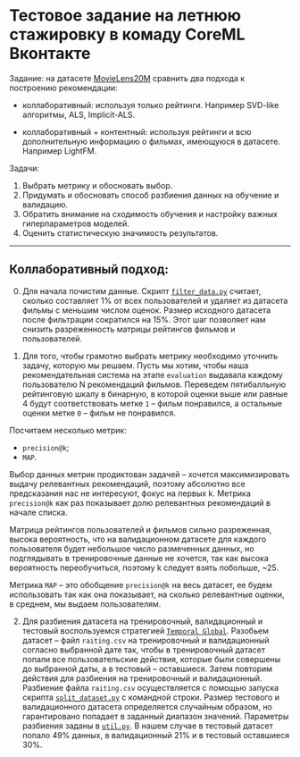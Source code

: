 # Тестовое задание на летнюю стажировку в комаду CoreML Вконтакте


Задание: на датасете [MovieLens20M](https://www.kaggle.com/grouplens/movielens-20m-dataset/code)
сравнить два подхода к построению рекомендации:

- коллаборативный: используя только рейтинги. Например SVD-like алгоритмы, ALS, Implicit-ALS.

- коллаборативный + контентный: используя рейтинги и всю дополнительную информацию о фильмах, имеющуюся в датасете. Например LightFM.

Задачи:
1. Выбрать метрику и обосновать выбор.
2. Придумать и обосновать способ разбиения данных на обучение и валидацию.
3. Обратить внимание на сходимость обучения и настройку важных гиперпараметров моделей.
4. Оценить статистическую значимость результатов.

___

## Коллаборативный подход:
0. Для начала почистим данные. Скрипт [`filter_data.py`](src/preprocessing/filter_data.py)
   считает, сколько составляет 1% от всех пользователей и удаляет из датасета
   фильмы с меньшим числом оценок. Размер исходного датасета после фильтрации сократился на 15%. 
   Этот шаг позволяет нам снизить разреженность матрицы рейтингов фильмов и пользователей. 
   

1. Для того, чтобы грамотно выбрать метрику необходимо уточнить задачу, которую мы решаем. 
   Пусть мы хотим, чтобы наша рекомендательная система на этапе `evaluation` выдавала каждому пользователю N рекомендаций фильмов. 
   Переведем пятибалльную рейтинговую шкалу в бинарную, в которой оценки выше или равные 4 будут соответствовать метке `1` – фильм понравился, 
   а остальные оценки метке `0` – фильм не понравился. 
   
Посчитаем несколько метрик:
      
   - `precision@k`;
   - `MAP`.

   Выбор данных метрик продиктован задачей – хочется максимизировать 
   выдачу релевантных рекомендаций, поэтому абсолютно все
   предсказания нас не интересуют, фокус на первых k. 
   Метрика `precision@k` как раз показывает долю релевантных рекомендаций в начале списка. 
   

   Матрица рейтингов пользователей и фильмов сильно разреженная, 
   высока вероятность, что на валидационном датасете для каждого пользователя будет небольшое
   число размеченных данных, но подглядывать в тренировочные данные не хочется, 
   так как высока вероятность переобучиться, поэтому k следует взять побольше, ~25.

   Метрика `MAP` – это обобщение `precision@k` на весь датасет, ее будем использовать так как она показывает, на сколько релевантные оценки,
   в среднем, мы выдаем пользователям. 

2. Для разбиения датасета на тренировочный, валидационный и тестовый воспользуемся стратегией [`Temporal Global`](https://arxiv.org/pdf/2007.13237.pdf).
   Разобьем датасет – файл `raiting.csv` на тренировочный и валидационный согласно выбранной дате так, чтобы в тренировочный датасет попали все
   пользовательские действия, которые были совершены до выбранной даты, а в тестовый – оставшиеся. Затем повторим действия для разбиения на тренировочный и валидационный.
   Разбиение файла `raiting.csv` осуществляется с помощью запуска скрипта [`split_dataset.py`](src/preprocessing/split_dataset.py)
   с командной строки. 
   Размер тестового и валидационного датасета определяется случайным образом, но гарантировано попадает в заданный диапазон значений.
   Параметры разбиения заданы в [`util.py`](src/common/util.py). В нашем случае в тестовый датасет попало 49% данных, в валидационный 21% и в тестовый оставшиеся 30%.

